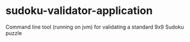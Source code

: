 # sudoku-validator-application
Command line tool (running on jvm) for validating a standard 9x9 Sudoku puzzle

